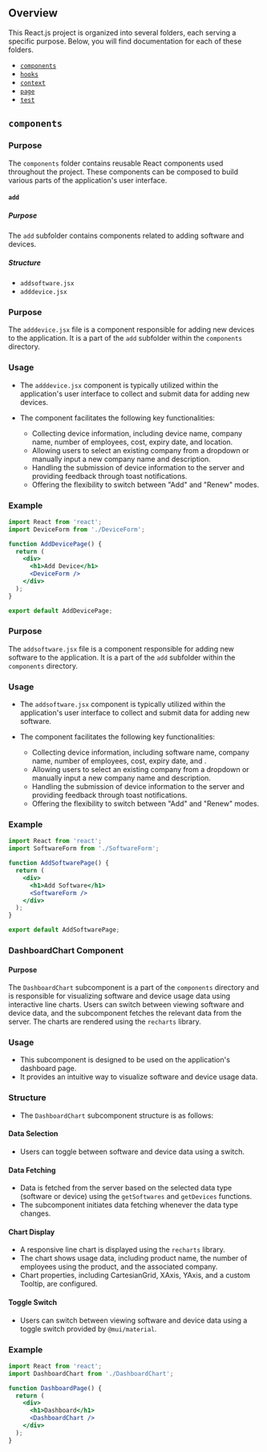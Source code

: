 ## Overview

This React.js project is organized into several folders, each serving a specific purpose. Below, you will find documentation for each of these folders.

- [`components`](#components)
- [`hooks`](#hooks)
- [`context`](#context)
- [`page`](#page)
- [`test`](#test)

## `components`

### Purpose
The `components` folder contains reusable React components used throughout the project. These components can be composed to build various parts of the application's user interface.

#### `add`

##### Purpose
The `add` subfolder contains components related to adding software and devices.

##### Structure
- `addsoftware.jsx`
- `adddevice.jsx` 

### Purpose
The `adddevice.jsx` file is a component responsible for adding new devices to the application. It is a part of the `add` subfolder within the `components` directory.

### Usage
- The `adddevice.jsx` component is typically utilized within the application's user interface to collect and submit data for adding new devices.

- The component facilitates the following key functionalities:
   - Collecting device information, including device name, company name, number of employees, cost, expiry date, and location.
   - Allowing users to select an existing company from a dropdown or manually input a new company name and description.
   - Handling the submission of device information to the server and providing feedback through toast notifications.
   - Offering the flexibility to switch between "Add" and "Renew" modes.

### Example
```jsx
import React from 'react';
import DeviceForm from './DeviceForm';

function AddDevicePage() {
  return (
    <div>
      <h1>Add Device</h1>
      <DeviceForm />
    </div>
  );
}

export default AddDevicePage;
```

### Purpose
The `addsoftware.jsx` file is a component responsible for adding new software to the application. It is a part of the `add` subfolder within the `components` directory.

### Usage
- The `addsoftware.jsx` component is typically utilized within the application's user interface to collect and submit data for adding new software.

- The component facilitates the following key functionalities:
   - Collecting device information, including software name, company name, number of employees, cost, expiry date, and .
   - Allowing users to select an existing company from a dropdown or manually input a new company name and description.
   - Handling the submission of device information to the server and providing feedback through toast notifications.
   - Offering the flexibility to switch between "Add" and "Renew" modes.

### Example
```jsx
import React from 'react';
import SoftwareForm from './SoftwareForm';

function AddSoftwarePage() {
  return (
    <div>
      <h1>Add Software</h1>
      <SoftwareForm />
    </div>
  );
}

export default AddSoftwarePage;
```
### DashboardChart Component

#### Purpose
The `DashboardChart` subcomponent is a part of the `components` directory and is responsible for visualizing software and device usage data using interactive line charts. Users can switch between viewing software and device data, and the subcomponent fetches the relevant data from the server. The charts are rendered using the `recharts` library.

### Usage
- This subcomponent is designed to be used on the application's dashboard page.
- It provides an intuitive way to visualize software and device usage data.

### Structure
- The `DashboardChart` subcomponent structure is as follows:

#### Data Selection
- Users can toggle between software and device data using a switch.

#### Data Fetching
- Data is fetched from the server based on the selected data type (software or device) using the `getSoftwares` and `getDevices` functions.
- The subcomponent initiates data fetching whenever the data type changes.

#### Chart Display
- A responsive line chart is displayed using the `recharts` library.
- The chart shows usage data, including product name, the number of employees using the product, and the associated company.
- Chart properties, including CartesianGrid, XAxis, YAxis, and a custom Tooltip, are configured.

#### Toggle Switch
- Users can switch between viewing software and device data using a toggle switch provided by `@mui/material`.

### Example
```jsx
import React from 'react';
import DashboardChart from './DashboardChart';

function DashboardPage() {
  return (
    <div>
      <h1>Dashboard</h1>
      <DashboardChart />
    </div>
  );
}
```